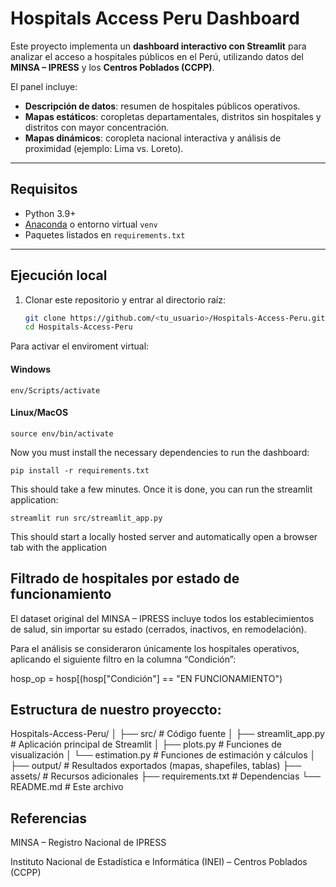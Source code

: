# Hospitals Access Peru Dashboard

Este proyecto implementa un **dashboard interactivo con Streamlit** para analizar el acceso a hospitales públicos en el Perú, utilizando datos del **MINSA – IPRESS** y los **Centros Poblados (CCPP)**.  

El panel incluye:  
- **Descripción de datos**: resumen de hospitales públicos operativos.  
- **Mapas estáticos**: coropletas departamentales, distritos sin hospitales y distritos con mayor concentración.  
- **Mapas dinámicos**: coropleta nacional interactiva y análisis de proximidad (ejemplo: Lima vs. Loreto).  

---

## Requisitos

- Python 3.9+  
- [Anaconda](https://www.anaconda.com/) o entorno virtual `venv`  
- Paquetes listados en `requirements.txt`  

---

## Ejecución local

1. Clonar este repositorio y entrar al directorio raíz:  
   ```bash
   git clone https://github.com/<tu_usuario>/Hospitals-Access-Peru.git
   cd Hospitals-Access-Peru


Para activar el enviroment virtual:

#### Windows

```
env/Scripts/activate
```

#### Linux/MacOS

```
source env/bin/activate
```

Now you must install the necessary dependencies to run the dashboard:

```
pip install -r requirements.txt
```

This should take a few minutes. Once it is done, you can run the streamlit application:

```
streamlit run src/streamlit_app.py
```

This should start a locally hosted server and automatically open a browser tab with the application




## Filtrado de hospitales por estado de funcionamiento

El dataset original del MINSA – IPRESS incluye todos los establecimientos de salud, sin importar su estado (cerrados, inactivos, en remodelación).

Para el análisis se consideraron únicamente los hospitales operativos, aplicando el siguiente filtro en la columna “Condición”:

hosp_op = hosp[(hosp["Condición"] == "EN FUNCIONAMIENTO")



## Estructura de nuestro proyeccto:
Hospitals-Access-Peru/
│
├── src/                  # Código fuente
│   ├── streamlit_app.py  # Aplicación principal de Streamlit
│   ├── plots.py          # Funciones de visualización
│   └── estimation.py     # Funciones de estimación y cálculos
│
├── output/               # Resultados exportados (mapas, shapefiles, tablas)
├── assets/               # Recursos adicionales
├── requirements.txt      # Dependencias
└── README.md             # Este archivo



## Referencias

MINSA – Registro Nacional de IPRESS

Instituto Nacional de Estadística e Informática (INEI) – Centros Poblados (CCPP)


